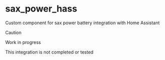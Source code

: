 # sax_power_hass

Custom component for sax power battery integration with Home Assistant

> [!CAUTION]  
> Work in progress
>
> This integration is not completed or tested
